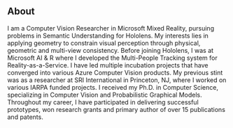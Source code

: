 ## About

I am a Computer Vision Researcher in Microsoft Mixed Reality, pursuing problems in Semantic Understanding for Hololens. My interests lies in applying geometry to constrain visual perception through physical, geometric and multi-view consistency. Before joining Hololens, I was at Microsoft AI & R where I developed the Multi-People Tracking system for Reality-as-a-Service. I have led multiple incubation projects that have converged into various Azure Computer Vision products. My previous stint was as a researcher at SRI International in Princeton, NJ, where I worked on various IARPA funded projects. I received my Ph.D. in Computer Science, specializing in Computer Vision and Probabilistic Graphical Models. Throughout my career, I have participated in delivering successful prototypes, won research grants and primary author of over 15 publications and patents.

